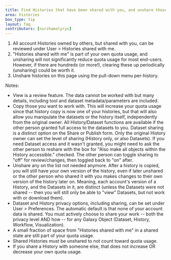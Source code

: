 ```yaml
---
title: Find Histories that have been shared with you, and unshare those not needed
area: histories     
box_type: tip        
layout: faq        
contributors: [nurzhamalyrys] 
---
```


1. All account Histories owned by others, but shared with you, can be reviewed under User > Histories shared with me.
2. "Histories shared with me" is part of your own quota usage, and unsharing will not significantly reduce quota usage for most end-users. However, if there are hundreds (or more!), clearing these up periodically (unsharing) could be worth it.
3. Unshare histories on this page using the pull-down menu per-history.

Notes:
- View is a review feature. The data cannot be worked with but many details, including tool and dataset metadata/parameters are included.
- Copy those you want to work with. This will increase your quota usage since that history copy is now one of your histories, but that will also allow you manipulate the datasets or the history itself, independently from the original owner. All History/Dataset functions are available if the other person granted full access to the datasets to you. Dataset sharing is a distinct option on the Share or Publish form. Only the original History owner can set the level of sharing (History only, or also Datasets). If you need Dataset access and it wasn't granted, you might need to ask the other person to reshare with the box for "Also make all objects within the History accessible." checked. The other person can toggle sharing to "off" for review/changes, then toggled back to "on" after.
- Unshare any on the list not needed anymore. After a history is copied, you will still have your own version of the history, even if later unshared or the other person who shared it with you makes changes to their own version of the history later on. Meaning, each account's version of a History, and the Datasets in it, are distinct (unless the Datasets were not shared -- then you will still only be able to "view" Datasets, but not work with or download them).
- Dataset and History privacy options, including sharing, can be set under User > Preferences. The automatic default is that none of your account data is shared. You must actively choose to share your work -- both the privacy level AND how -- for any Galaxy Object (Dataset, History, Workflow, Visualization).
- A small fraction of space from "Histories shared with me" in a shared state are still part of your quota usage.
- Shared Histories must be unshared to not count toward quota usage.
- If you share a History with someone else, that does not increase OR decrease your own quota usage.
